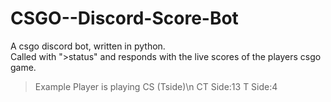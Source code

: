 # CSGO--Discord-Score-Bot

A csgo discord bot, written in python.  
Called with ">status" and responds with the live scores of the players csgo game.

>Example 
> Player is playing CS (Tside)\n 
> CT Side:13       T Side:4
